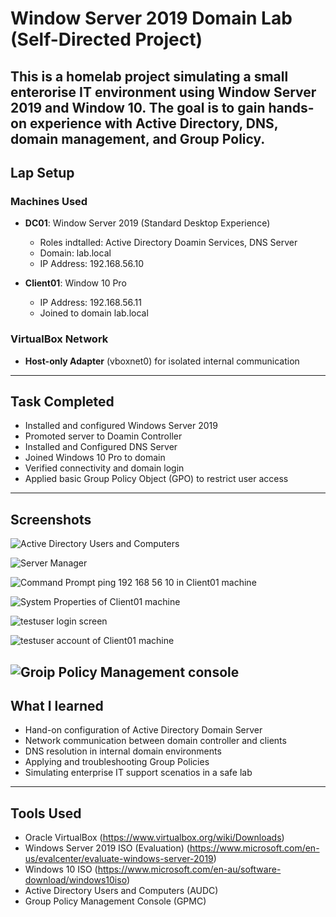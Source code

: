# Window Server 2019 Domain Lab (Self-Directed Project)

This is a homelab project simulating a small enterorise IT environment using Window Server 2019 and Window 10. The goal is to gain hands-on experience with Active Directory, DNS, domain management, and Group Policy.
---

## Lap Setup

### Machines Used
- **DC01**: Window Server 2019 (Standard Desktop Experience)
  - Roles indtalled: Active Directory Doamin Services, DNS Server
  - Domain: lab.local
  - IP Address: 192.168.56.10
    
- **Client01**: Window 10 Pro
  - IP Address: 192.168.56.11
  - Joined to domain lab.local

### VirtualBox Network
- **Host-only Adapter** (vboxnet0) for isolated internal communication
---

## Task Completed
- Installed and configured Windows Server 2019
- Promoted server to Doamin Controller
- Installed and Configured DNS Server
- Joined Windows 10 Pro to domain
- Verified connectivity and domain login
- Applied basic Group Policy Object (GPO) to restrict user access
---

## Screenshots
![Active Directory Users and Computers](https://github.com/user-attachments/assets/669abfc3-d51e-430d-9d9c-3326f093e58d)


![Server Manager](https://github.com/user-attachments/assets/dcf02106-3a61-46ef-8fd5-81fba297c925)


![Command Prompt ping 192 168 56 10  in Client01 machine](https://github.com/user-attachments/assets/3eb51071-781e-49fa-b074-10e02ced2d8a)


![System Properties of Client01 machine](https://github.com/user-attachments/assets/c6e9699a-b456-4ae5-9235-b85564897746)


![testuser login screen](https://github.com/user-attachments/assets/ff474996-fea1-462e-978d-b63412cdf72c)


![testuser account of Client01 machine](https://github.com/user-attachments/assets/a8a0619d-23b9-46e7-a9de-32ecff29cc30)


![Groip Policy Management console](https://github.com/user-attachments/assets/16810d9f-69dd-4410-805e-761ee6dc2b3c)
---

## What I learned

- Hand-on configuration of Active Directory Domain Server
- Network communication between domain controller and clients
- DNS resolution in internal domain environments
- Applying and troubleshooting Group Policies
- Simulating enterprise IT support scenatios in a safe lab
---

## Tools Used
- Oracle VirtualBox (https://www.virtualbox.org/wiki/Downloads)
- Windows Server 2019 ISO (Evaluation) (https://www.microsoft.com/en-us/evalcenter/evaluate-windows-server-2019)
- Windows 10 ISO (https://www.microsoft.com/en-au/software-download/windows10iso)
- Active Directory Users and Computers (AUDC)
- Group Policy Management Console (GPMC)  
